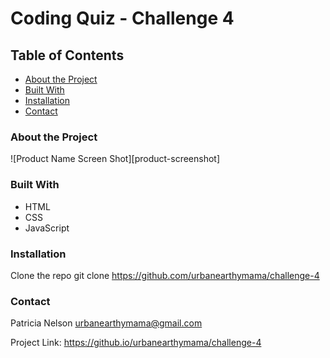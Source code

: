 # Coding Quiz - Challenge 4
<!-- TABLE OF CONTENTS -->
## Table of Contents

* [About the Project](#about-the-project)
* [Built With](#built-with)
* [Installation](#installation)
* [Contact](#contact)


### About the Project
![Product Name Screen Shot][product-screenshot]

### Built With

* HTML
* CSS
* JavaScript

### Installation
Clone the repo
git clone https://github.com/urbanearthymama/challenge-4

### Contact

Patricia Nelson urbanearthymama@gmail.com

Project Link: https://github.io/urbanearthymama/challenge-4